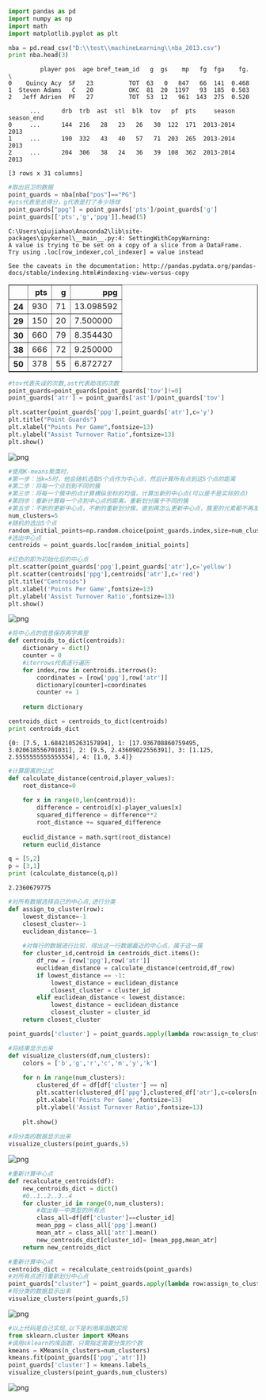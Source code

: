 

```python
import pandas as pd
import numpy as np
import math
import matplotlib.pyplot as plt

nba = pd.read_csv("D:\\test\\machineLearning\\nba_2013.csv")
print nba.head(3)
```

             player pos  age bref_team_id   g  gs    mp   fg  fga    fg.  \
    0    Quincy Acy  SF   23          TOT  63   0   847   66  141  0.468   
    1  Steven Adams   C   20          OKC  81  20  1197   93  185  0.503   
    2   Jeff Adrien  PF   27          TOT  53  12   961  143  275  0.520   
    
          ...      drb  trb  ast  stl  blk  tov   pf  pts     season  season_end  
    0     ...      144  216   28   23   26   30  122  171  2013-2014        2013  
    1     ...      190  332   43   40   57   71  203  265  2013-2014        2013  
    2     ...      204  306   38   24   36   39  108  362  2013-2014        2013  
    
    [3 rows x 31 columns]
    


```python
#取出后卫的数据
point_guards = nba[nba["pos"]=="PG"]
#pts代表是总得分，g代表是打了多少场球
point_guards["ppg"] = point_guards['pts']/point_guards['g']
point_guards[['pts','g','ppg']].head(5)
```

    C:\Users\qiujiahao\Anaconda2\lib\site-packages\ipykernel\__main__.py:4: SettingWithCopyWarning: 
    A value is trying to be set on a copy of a slice from a DataFrame.
    Try using .loc[row_indexer,col_indexer] = value instead
    
    See the caveats in the documentation: http://pandas.pydata.org/pandas-docs/stable/indexing.html#indexing-view-versus-copy
    




<div>
<table border="1" class="dataframe">
  <thead>
    <tr style="text-align: right;">
      <th></th>
      <th>pts</th>
      <th>g</th>
      <th>ppg</th>
    </tr>
  </thead>
  <tbody>
    <tr>
      <th>24</th>
      <td>930</td>
      <td>71</td>
      <td>13.098592</td>
    </tr>
    <tr>
      <th>29</th>
      <td>150</td>
      <td>20</td>
      <td>7.500000</td>
    </tr>
    <tr>
      <th>30</th>
      <td>660</td>
      <td>79</td>
      <td>8.354430</td>
    </tr>
    <tr>
      <th>38</th>
      <td>666</td>
      <td>72</td>
      <td>9.250000</td>
    </tr>
    <tr>
      <th>50</th>
      <td>378</td>
      <td>55</td>
      <td>6.872727</td>
    </tr>
  </tbody>
</table>
</div>




```python
#tov代表失误的次数,ast代表助攻的次数
point_guards=point_guards[point_guards['tov']!=0]
point_guards['atr'] = point_guards['ast']/point_guards['tov']
```


```python
plt.scatter(point_guards['ppg'],point_guards['atr'],c='y')
plt.title("Point Guards")
plt.xlabel("Points Per Game",fontsize=13)
plt.ylabel("Assist Turnover Ratio",fontsize=13)
plt.show()
```


![png](output_3_0.png)



```python
#使用K-means聚类时，
#第一步：当k=5时，他会随机选取5个点作为中心点，然后计算所有点到这5个点的距离
#第二步：将每一个点划到不同的簇
#第三步：将每一个簇中的点计算横纵坐标的均值，计算出新的中心点(可以是不是实际的点)
#第四步：重新计算每一个点到中心点的距离，重新划分属于不同的簇
#第五步：不断的更新中心点，不断的重新划分簇，直到再怎么更新中心点，簇里的元素都不再发生变化了
num_clusters=5
#随机的选出5个点
random_initial_points=np.random.choice(point_guards.index,size=num_clusters)
#选出中心点
centroids = point_guards.loc[random_initial_points]
```


```python
#红色的即为初始化后的中心点
plt.scatter(point_guards['ppg'],point_guards['atr'],c='yellow')
plt.scatter(centroids['ppg'],centroids['atr'],c='red')
plt.title("Centroids")
plt.xlabel('Points Per Game',fontsize=13)
plt.ylabel('Assist Turnover Ratio',fontsize=13)
plt.show()
```


![png](output_5_0.png)



```python
#将中心点的信息保存再字典里
def centroids_to_dict(centroids):
    dictionary = dict()
    counter = 0
    #iterrows代表逐行遍历
    for index,row in centroids.iterrows():
        coordinates = [row['ppg'],row['atr']]
        dictionary[counter]=coordinates
        counter += 1
        
    return dictionary 

centroids_dict = centroids_to_dict(centroids)
print centroids_dict
```

    {0: [7.5, 1.6842105263157894], 1: [17.936708860759495, 3.020618556701031], 2: [9.5, 2.43609022556391], 3: [1.125, 2.5555555555555554], 4: [1.0, 3.4]}
    


```python
#计算距离的公式
def calculate_distance(centroid,player_values):
    root_distance=0
    
    for x in range(0,len(centroid)):
        difference = centroid[x]-player_values[x]
        squared_difference = difference**2
        root_distance += squared_difference
    
    euclid_distance = math.sqrt(root_distance)
    return euclid_distance

q = [5,2]
p = [3,1]
print (calculate_distance(q,p))
```

    2.2360679775
    


```python
#对所有数据选择自己的中心点,进行分类
def assign_to_cluster(row):
    lowest_distance=-1
    closest_cluster=-1
    euclidean_distance=-1
    
    #对每行的数据进行比较，得出这一行数据最近的中心点，属于这一簇
    for cluster_id,centroid in centroids_dict.items():
        df_row = [row['ppg'],row['atr']]
        euclidean_distance = calculate_distance(centroid,df_row)
        if lowest_distance == -1:
            lowest_distance = euclidean_distance
            closest_cluster = cluster_id
        elif euclidean_distance < lowest_distance:
            lowest_distance = euclidean_distance
            closest_cluster = cluster_id
    return closest_cluster

point_guards['cluster'] = point_guards.apply(lambda row:assign_to_cluster(row),axis=1)
```


```python
#将结果显示出来
def visualize_clusters(df,num_clusters):
    colors = ['b','g','r','c','m','y','k']
    
    for n in range(num_clusters):
        clustered_df = df[df['cluster'] == n]
        plt.scatter(clustered_df['ppg'],clustered_df['atr'],c=colors[n-1])
        plt.xlabel('Points Per Game',fontsize=13)
        plt.ylabel('Assist Turnover Ratio',fontsize=13)
    
    plt.show()
    
#将分类的数据显示出来    
visualize_clusters(point_guards,5)
```


![png](output_9_0.png)



```python
#重新计算中心点
def recalculate_centroids(df):
    new_centroids_dict = dict()
    #0..1..2..3..4
    for cluster_id in range(0,num_clusters):
        #取出每一中类型的所有点
        class_all=df[df['cluster']==cluster_id]
        mean_ppg = class_all['ppg'].mean()
        mean_atr = class_all['atr'].mean()
        new_centroids_dict[cluster_id]= [mean_ppg,mean_atr]
    return new_centroids_dict
```


```python
#重新计算中心点
centroids_dict = recalculate_centroids(point_guards)
#对所有点进行重新划分中心点
point_guards["cluster"] = point_guards.apply(lambda row:assign_to_cluster(row),axis=1)
#将分类的数据显示出来    
visualize_clusters(point_guards,5)
```


![png](output_11_0.png)



```python
#以上代码是自己实现,以下是利用库函数实现
from sklearn.cluster import KMeans
#调用sklearn的库函数，只需指定需要分类的个数
kmeans = KMeans(n_clusters=num_clusters)
kmeans.fit(point_guards[['ppg','atr']])
point_guards['cluster'] = kmeans.labels_
visualize_clusters(point_guards,num_clusters)
```


![png](output_12_0.png)

